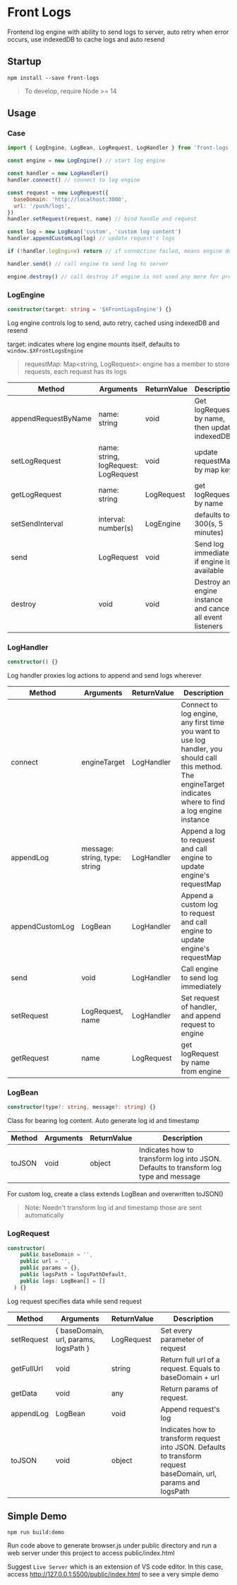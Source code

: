 # Front Logs

Frontend log engine with ability to send logs to server, auto retry when error occurs, use indexedDB to cache logs and auto resend

## Startup

`npm install --save front-logs`

> To develop, require Node >= 14

## Usage

### Case

```javascript
import { LogEngine, LogBean, LogRequest, LogHandler } from 'front-logs'

const engine = new LogEngine() // start log engine

const handler = new LogHandler()
handler.connect() // connect to log engine

const request = new LogRequest({
  baseDomain: 'http://localhost:3000',
  url: '/push/logs',
}) 
handler.setRequest(request, name) // bind handle and request

const log = new LogBean('custom', 'custom log content')
handler.appendCustomLog(log) // update request's logs

if (!handler.logEngine) return // if connection failed, means engine does not exist and log will not be sent

handler.send() // call engine to send log to server

engine.destroy() // call destroy if engine is not used any more for preventing memory leaks
```

### LogEngine

```typescript
constructor(target: string = '$XFrontLogsEngine') {}
```

Log engine controls log to send, auto retry, cached using indexedDB and resend

target: indicates where log engine mounts itself, defaults to `window.$XFrontLogsEngine`
> requestMap: Map<string, LogRequest>: engine has a member to store requests, each request has its logs

| Method | Arguments | ReturnValue | Description |
| --- | --- | --- | --- |
| appendRequestByName | name: string | void | Get logRequest by name, then update indexedDB |
| setLogRequest | name: string, logRequest: LogRequest | void | update requestMap by map key |
| getLogRequest | name: string | LogRequest | get logRequest by name |
| setSendInterval | interval: number(s) | LogEngine | defaults to 300(s, 5 minutes) |
| send | LogRequest | void | Send log immediately if engine is available |
| destroy | void | void | Destroy an engine instance and cancel all event listeners |

### LogHandler

```typescript
constructor() {}
```

Log handler proxies log actions to append and send logs wherever

| Method | Arguments | ReturnValue | Description |
| --- | --- | --- | --- |
| connect | engineTarget | LogHandler | Connect to log engine, any first time you want to use log handler, you should call this method. The engineTarget indicates where to find a log engine instance |
| appendLog | message: string, type: string | LogHandler | Append a log to request and call engine to update engine's requestMap |
| appendCustomLog | LogBean | LogHandler | Append a custom log to request and call engine to update engine's requestMap |
| send | void | LogHandler | Call engine to send log immediately |
| setRequest | LogRequest, name | LogHandler | Set request of handler, and append request to engine |
| getRequest | name | LogRequest | get logRequest by name from engine |

### LogBean

```typescript
constructor(type?: string, message?: string) {}
```

Class for bearing log content. Auto generate log id and timestamp

| Method | Arguments | ReturnValue | Description |
| --- | --- | --- | --- |
| toJSON | void | object | Indicates how to transform log into JSON. Defaults to transform log type and message |

For custom log, create a class extends LogBean and overwritten toJSON()

> Note: Needn't transform log id and timestamp those are sent automatically

### LogRequest

```typescript
constructor(
    public baseDomain = '',
    public url = '',
    public params = {},
    public logsPath = logsPathDefault,
    public logs: LogBean[] = []
  ) {}
```

Log request specifies data while send request

| Method | Arguments | ReturnValue | Description |
| --- | --- | --- | --- |
| setRequest | { baseDomain, url, params, logsPath } | LogRequest | Set every parameter of request |
| getFullUrl | void | string | Return full url of a request. Equals to baseDomain + url |
| getData | void | any | Return params of request. |
| appendLog | LogBean | void | Append request's log |
| toJSON | void | object | Indicates how to transform request into JSON. Defaults to transform request baseDomain, url, params and logsPath |

## Simple Demo

```shell
npm run build:demo
```

Run code above to generate browser.js under public directory and run a web server under this project to access public/index.html

Suggest `Live Server` which is an extension of VS code editor. In this case, access <http://127.0.0.1:5500/public/index.html> to see a very simple demo

